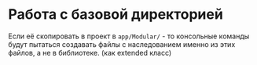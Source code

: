# Работа с базовой директорией

Если её скопировать в проект в `app/Modular/` - то консольные команды будут пытаться создавать файлы с наследованием именно из этих файлов, а не в библиотеке. (как extended класс)
